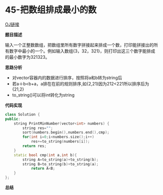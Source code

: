 # 45-把数组排成最小的数

[OJ链接](https://www.nowcoder.com/practice/8fecd3f8ba334add803bf2a06af1b993?tpId=13&tqId=11185&tPage=2&rp=1&ru=%2Fta%2Fcoding-interviews&qru=%2Fta%2Fcoding-interviews%2Fquestion-ranking)

**题目描述**

输入一个正整数数组，把数组里所有数字拼接起来排成一个数，打印能拼接出的所有数字中最小的一个。例如输入数组{3，32，321}，则打印出这三个数字能排成的最小数字为321323。

**思路分析**

 * 对vector容器内的数据进行排序，按照将a和b转为string后
 * 若a＋b<b+a，a排在在前的规则排序,如{2,21}因为212<221所以排序后为{21,2}
 * to_string()可以将int转化为string

**代码实现**

```c++
class Solution {
public:
    string PrintMinNumber(vector<int> numbers) {
        string res="";
        sort(numbers.begin(),numbers.end(),cmp);
        for(int i=0;i<numbers.size();i++)
            res+=to_string(numbers[i]);
        return res;
    }
    static bool cmp(int a,int b){
        string A=to_string(a)+to_string(b);
        string B=to_string(b)+to_string(a);
            return A<B;
    }
};
```
**总结**


